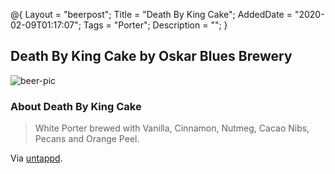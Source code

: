 @{
 Layout = "beerpost";
 Title = "Death By King Cake";
 AddedDate = "2020-02-09T01:17:07";
 Tags = "Porter";
 Description = "";
 }
 

## Death By King Cake by Oskar Blues Brewery

![beer-pic]

### About Death By King Cake

> White Porter brewed with Vanilla, Cinnamon, Nutmeg, Cacao Nibs, Pecans and Orange Peel.

Via [untappd][untappd-url].

[untappd-url]: <https://untappd.com//b/oskar-blues-brewery-death-by-king-cake/3573077>
[beer-pic]: https://jasonpowley.com/assets/img/2020-02-09-death-by-king-cake.jpeg "Death By King Cake by Oskar Blues Brewery"
